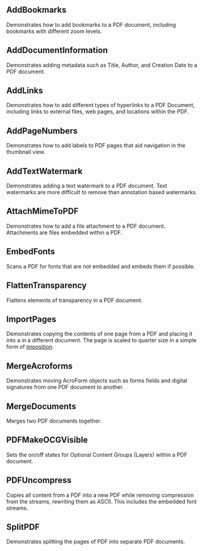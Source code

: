 ## AddBookmarks
Demonstrates how to add bookmarks to a PDF document, including bookmarks with different zoom levels.

## AddDocumentInformation
Demonstrates adding metadata such as Title, Author, and Creation Date to a PDF document.

## AddLinks
Demonstrates how to add different types of hyperlinks to a PDF Document, including links to external files, web pages, and locations within the PDF.

## AddPageNumbers
Demonstrates how to add labels to PDF pages that aid navigation in the thumbnail view.

## AddTextWatermark
Demonstrates adding a text watermark to a PDF document. Text watermarks are more difficult to remove than annotation based watermarks.

## AttachMimeToPDF
Demonstrates how to add a file attachment to a PDF document. Attachments are files embedded within a PDF.

## EmbedFonts
Scans a PDF for fonts that are not embedded and embeds them if possible.

## FlattenTransparency
Flattens elements of transparency in a PDF document.

## ImportPages
Demonstrates copying the contents of one page from a PDF and placing it into a in a different document. The page is scaled to quarter size in a simple form of [imposition](https://en.wikipedia.org/wiki/Imposition).

## MergeAcroforms
Demonstrates moving AcroForm objects such as forms fields and digital signatures from one PDF document to another.

## MergeDocuments
Merges two PDF documents together.

## PDFMakeOCGVisible
Sets the on/off states for Optional Content Groups (Layers) within a PDF document.

## PDFUncompress
Copies all content from a PDF into a new PDF while removing compression from the streams, rewriting them as ASCII. This includes the embedded font streams.

## SplitPDF
Demonstrates splitting the pages of PDF into separate PDF documents.
